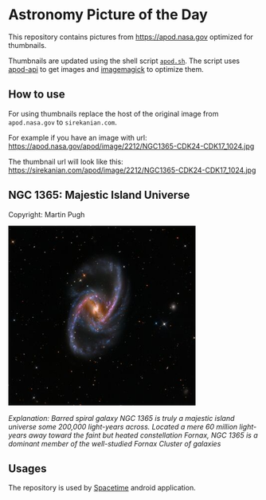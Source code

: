 # Astronomy Picture of the Day

This repository contains pictures from https://apod.nasa.gov optimized for thumbnails.

Thumbnails are updated using the shell script [`apod.sh`](apod.sh). The script
uses [apod-api](https://github.com/nasa/apod-api) to get images and [imagemagick](https://imagemagick.org) to
optimize them.

## How to use

For using thumbnails replace the host of the original image from `apod.nasa.gov` to `sirekanian.com`.

For example if you have an image with url:<br>
https://apod.nasa.gov/apod/image/2212/NGC1365-CDK24-CDK17_1024.jpg

The thumbnail url will look like this:<br>
https://sirekanian.com/apod/image/2212/NGC1365-CDK24-CDK17_1024.jpg

## NGC 1365: Majestic Island Universe

Copyright: Martin Pugh

[![the picture of the day][1]][2]

_Explanation: Barred spiral galaxy NGC 1365 is truly a majestic island universe some 200,000 light-years across. Located a mere 60 million light-years away toward the faint but heated constellation Fornax, NGC 1365 is a dominant member of the well-studied Fornax Cluster of galaxies_

## Usages

The repository is used by [Spacetime][3] android application.

[1]: image/2212/NGC1365-CDK24-CDK17_1024.jpg

[2]: https://apod.nasa.gov/apod/image/2212/NGC1365-CDK24-CDK17_1024.jpg

[3]: https://github.com/sirekanian/spacetime
